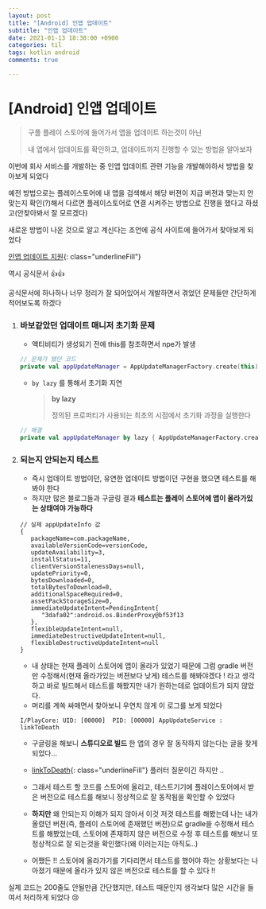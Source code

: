 ```yaml
---
layout: post
title: "[Android] 인앱 업데이트"
subtitle: "인앱 업데이트"
date: 2021-01-13 18:30:00 +0900
categories: til
tags: kotlin android
comments: true

---
```




# [Android] 인앱 업데이트



> 구플 플레이 스토어에 들어가서 앱을 업데이트 하는것이 아닌 
>
> 내 앱에서 업데이트를 확인하고, 업데이트까지 진행할 수 있는 방법을 알아보자



이번에 회사 서비스를 개발하는 중 인앱 업데이트 관련 기능을 개발해야하서 방법을 찾아보게 되었다

예전 방법으로는 플레이스토어에 내 앱을 검색해서 해당 버젼이 지급 버젼과 맞는지 안맞는지 확인(?)해서 다르면 플레이스토어로 연결 시켜주는 방법으로 진행을 했다고 하셨고(안찾아봐서 잘 모르겠다)

새로운 방법이 나온 것으로 알고 계신다는 조언에 공식 사이트에 들어가서 찾아보게 되었다



[인앱 업데이트 지원](https://developer.android.com/guide/playcore/in-app-updates?hl=ko){: class="underlineFill"}



역시 공식문서 👍👍



공식문서에 하나하나 너무 정리가 잘 되어있어서 개발하면서 겪었던 문제들만 간단하게 적어보도록 하겠다



1. ### 바보같았던 업데이트 매니저 초기화 문제

   - 액티비티가 생성되기 전에 this를 참조하면서 npe가 발생

   ```kotlin
   // 문제가 됐던 코드
   private val appUpdateManager = AppUpdateManagerFactory.create(this)
   ```

   - `by lazy` 를 통해서 초기화 지연

     > **by lazy**
     >
     > 정의된 프로퍼티가 사용되는 최초의 시점에서 초기화 과정을 실행한다

   ```kotlin
   // 해결
   private val appUpdateManager by lazy { AppUpdateManagerFactory.create(this) }
   ```



2. ### 되는지 안되는지 테스트

   - 즉시 업데이트 방법이던, 유연한 업데이트 방법이던 구현을 했으면 테스트를 해봐야 한다
   - 하지만 많은 블로그들과 구글링 결과 **테스트는 플레이 스토어에 앱이 올라가있는 상태여야 가능하다** 

   ``` 
   // 실제 appUpdateInfo 값
   {
      packageName=com.packageName,
      availableVersionCode=versionCode,
      updateAvailability=3,
      installStatus=11,
      clientVersionStalenessDays=null,
      updatePriority=0,
      bytesDownloaded=0,
      totalBytesToDownload=0,
      additionalSpaceRequired=0,
      assetPackStorageSize=0,
      immediateUpdateIntent=PendingIntent{
         "3dafa02":android.os.BinderProxy@bf53f13
      },
      flexibleUpdateIntent=null,
      immediateDestructiveUpdateIntent=null,
      flexibleDestructiveUpdateIntent=null
   }
   ```

   - 내 상태는 현재 플레이 스토어에 앱이 올라가 있었기 때문에 그럼 gradle 버전만 수정해서(현재 올라가있는 버젼보다 낮게) 테스트를 해봐야겠다 ! 라고 생각하고 바로 빌드해서 테스트를 해봤지만 내가 원하는데로 업데이트가 되지 않았다.
   - 머리를 계쏙 싸매면서 찾아보니 우연치 않게 이 로그를 보게 되었다

   ```
   I/PlayCore: UID: [00000]  PID: [00000] AppUpdateService : linkToDeath
   ```

   - 구글링을 해보니 **스튜디오로 빌드** 한 앱의 경우 잘 동작하지 않는다는 글을 찾게되었다...
   - [linkToDeath](https://stackoverflow.com/questions/63956696/flutter-appupdateservice-linktodeath){: class="underlineFill"} 플러터 질문이긴 하지만 ..
   - 그래서 테스트 할 코드를 스토어에 올리고, 테스트기기에 플레이스토어에서 받은 버전으로 테스트를 해보니 정상적으로 잘 동작됨을 확인할 수 있었다
   - **하지만** 왜 안되는지 이해가 되지 않아서 이것 저것 테스트를 해봤는데 나는 내가 올렸던 버젼(즉, 플레이 스토어에 존재했던 버젼)으로 gradle을 수정해서 테스트를 해봤었는데, 스토어에 존재하지 않은 버전으로 수정 후 테스트를 해보니 또 정상적으로 잘 되는것을 확인했다(왜 이러는지는 아직도..)

   - 어쨌든 !! 스토어에 올라가기를 기다리면서 테스트를 했어야 하는 상황보다는 나아졌기 때문에 올라가 있지 않은 버전으로 테스트를 할 수 있다 !!





실제 코드는 200줄도 안될만큼 간단했지만, 테스트 때문인지 생각보다 많은 시간을 들여서 처리하게 되었다 :cry:
























